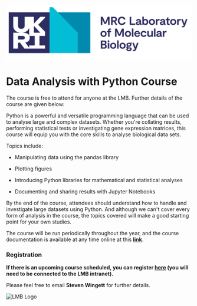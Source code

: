 <img src="https://github.com/StevenWingett/Bioinformatics_Computer_Cluster_Course/blob/main/assets/lmb_logo.png?raw=true">

# Data Analysis with Python Course

The course is free to attend for anyone at the LMB.  Further details of the course are given below:

Python is a powerful and versatile programming language that can be used to analyse large and complex datasets.  Whether you're collating results, performing statistical tests or investigating gene expression matrices, this course will equip you with the core skills to analyse biological data sets.

Topics include:

* Manipulating data using the pandas library

* Plotting figures

* Introducing Python libraries for mathematical and statistical analyses

* Documenting and sharing results with Jupyter Notebooks

By the end of the course, attendees should understand how to handle and investigate large datasets using Python.  And although we can't cover every form of analysis in the course, the topics covered will make a good starting point for your own studies.

The course will be run periodically throughout the year, and the course documentation is available at any time online at this **[link](https://github.com/StevenWingett/data-analysis-with-python-course/blob/no-answers/Data_Analysis_with_Python_Course.ipynb)**.


### Registration
**If there is an upcoming course scheduled, you can register [here](http://sean-pc-7.lmb.internal/cb/next_course/Py_data) (you will need to be connected to the LMB intranet).**

Please feel free to email **Steven Wingett** for further details.

![LMB Logo](https://seaborn.pydata.org/_images/scatterplot_matrix.png)


